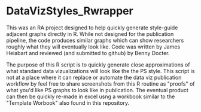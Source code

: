 # DataVizStyles_Rwrapper
This was an RA project designed to help quickly generate style-guide adjacent graphs directly in R. While not designed for the publication pipeline, the code produces similar graphs which can show researchers roughly what they will eventually look like. Code was written by James Heiabart and reviewed (and submitted to github) by Benny Docter.

The purpose of this R script is to quickly generate close approximations of what standard data vizualizations will look like the the PS style. This script is not at a place where it can replace or automate the data viz publication workflow by feel free to share screenshots from this R routine as "proofs" of what you'd like PS graphs to look like in pubilcation. The eventual product can then be quickly re-made in excel usng a workbook similar to the "Template Worbook" also found in this repository. 

